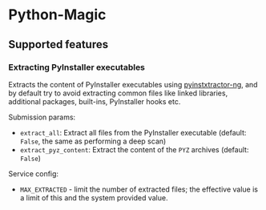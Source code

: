 # Python-Magic

## Supported features

### Extracting PyInstaller executables

Extracts the content of PyInstaller executables using [pyinstxtractor-ng](https://github.com/pyinstxtractor/pyinstxtractor-ng),
and by default try to avoid extracting common files like linked libraries, additional packages, built-ins, PyInstaller hooks etc.

Submission params:

- `extract_all`: Extract all files from the PyInstaller executable (default: `False`,
  the same as performing a deep scan)
- `extract_pyz_content`: Extract the content of the `PYZ` archives (default: `False`)

Service config:

- `MAX_EXTRACTED` - limit the number of extracted files; the effective value is a limit of this and the system provided value.
